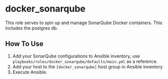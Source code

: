 # docker_sonarqube
This role serves to spin up and manage SonarQube Docker containers. This includes the postgres db.

## How To Use
1. Add your SonarQube configurations to Ansible inventory, use `playbooks/roles/docker_sonarqube/defaults/main.yml` as a reference.
2. Add your host to the `[docker_sonarqube]` host group in Ansible inventory
3. Execute Ansible.
